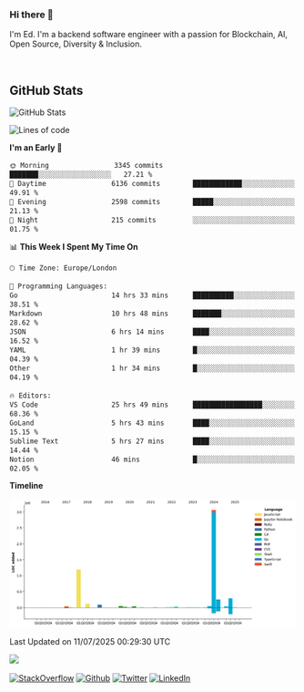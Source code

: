 ### Hi there 👋
 I'm Ed. I'm a backend software engineer with a passion for Blockchain, AI, Open Source, Diversity & Inclusion.

<br />

<h2>GitHub Stats</h2>
<p><img src="https://github-readme-stats.vercel.app/api?username=echarrod&amp;show_icons=true" alt="GitHub Stats"></p>

<!--START_SECTION:waka-->
![Lines of code](https://img.shields.io/badge/From%20Hello%20World%20I%27ve%20Written-5.3%20million%20lines%20of%20code-blue)

**I'm an Early 🐤** 

```text
🌞 Morning                3345 commits        ███████░░░░░░░░░░░░░░░░░░   27.21 % 
🌆 Daytime                6136 commits        ████████████░░░░░░░░░░░░░   49.91 % 
🌃 Evening                2598 commits        █████░░░░░░░░░░░░░░░░░░░░   21.13 % 
🌙 Night                  215 commits         ░░░░░░░░░░░░░░░░░░░░░░░░░   01.75 % 
```


📊 **This Week I Spent My Time On** 

```text
🕑︎ Time Zone: Europe/London

💬 Programming Languages: 
Go                       14 hrs 33 mins      ██████████░░░░░░░░░░░░░░░   38.51 % 
Markdown                 10 hrs 48 mins      ███████░░░░░░░░░░░░░░░░░░   28.62 % 
JSON                     6 hrs 14 mins       ████░░░░░░░░░░░░░░░░░░░░░   16.52 % 
YAML                     1 hr 39 mins        █░░░░░░░░░░░░░░░░░░░░░░░░   04.39 % 
Other                    1 hr 34 mins        █░░░░░░░░░░░░░░░░░░░░░░░░   04.19 % 

🔥 Editors: 
VS Code                  25 hrs 49 mins      █████████████████░░░░░░░░   68.36 % 
GoLand                   5 hrs 43 mins       ████░░░░░░░░░░░░░░░░░░░░░   15.15 % 
Sublime Text             5 hrs 27 mins       ████░░░░░░░░░░░░░░░░░░░░░   14.44 % 
Notion                   46 mins             █░░░░░░░░░░░░░░░░░░░░░░░░   02.05 % 
```

**Timeline**

![Lines of Code chart](https://raw.githubusercontent.com/echarrod/echarrod/main/assets/bar_graph.png)


 Last Updated on 11/07/2025 00:29:30 UTC
<!--END_SECTION:waka-->

![](https://komarev.com/ghpvc/?username=echarrod)

<p>
<a href="https://stackoverflow.com/users/1014632/ech" target="_blank"><img alt="StackOverflow" src="https://img.shields.io/badge/-Stackoverflow-FE7A16?style=for-the-badge&logo=stack-overflow&logoColor=white" /></a> 
<a href="https://github.com/echarrod" target="_blank"><img alt="Github" src="https://img.shields.io/badge/GitHub-%2312100E.svg?&style=for-the-badge&logo=Github&logoColor=white" /></a> 
<a href="https://twitter.com/e_harrod" target="_blank"><img alt="Twitter" src="https://img.shields.io/badge/twitter-%231DA1F2.svg?&style=for-the-badge&logo=twitter&logoColor=white" /></a> 
<a href="https://www.linkedin.com/in/ed-harrod" target="_blank"><img alt="LinkedIn" src="https://img.shields.io/badge/linkedin-%230077B5.svg?&style=for-the-badge&logo=linkedin&logoColor=white" /></a>
